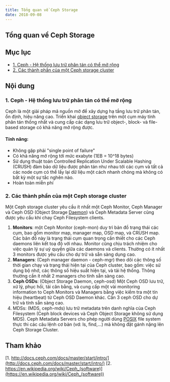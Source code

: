 ```yaml
---
title: Tổng quan về Ceph Storage
date: 2018-09-08
---
```


## Tổng quan về Ceph Storage

## Mục lục
- [1. Ceph - Hệ thống lưu trữ phân tán có thể mở rộng](#1)
- [2. Các thành phần của một Ceph storage cluster](#2)

## Nội dung

<a name="1"></a>

### 1. Ceph - Hệ thống lưu trữ phân tán có thể mở rộng

Ceph là một giải pháp mã nguồn mở để xây dựng hạ tầng lưu trữ phân tán, ổn định, hiệu năng cao. Triển khai [object storage](notes.md/#object-storage) trên một cụm máy tính phân tán thống nhất và cung cấp các dạng lưu trữ object-, block- và file-based storage có khả năng mở rộng được.

#### Tính năng:
- Không gặp phải "single point of failure"
- Có khả năng mở rộng tới mức exabyte (1EB = 10^18 bytes)
- Sử dụng thuật toán Controlled Replication Under Scalable Hashing (CRUSH) đảm bảo dữ liệu được phân tán như nhau tới các cụm và tất cả các node cụm có thể lấy lại dữ liệu một cách nhanh chóng mà không có bất kỳ một sự tắc nghẽn nào.
- Hoàn toàn miễn phí

### 2. Các thành phần của một Ceph storage cluster

<a name="2"></a>

Một Ceph storage cluster yêu cầu ít nhất một Ceph Monitor, Ceph Manager và Ceph OSD (Object Storage [Daemon](notes.md/#daemon)) và Ceph Metadata Server cũng được yêu cầu khi chay Ceph Filesystem clients.

1. **Monitors**: một Ceph Monitor (ceph-mon) duy trì bản đồ trạng thái các cụm, bao gồm monitor map, manager map, OSD map, và CRUSH map. Các bản đồ này là trạng thái cụm quan trọng cần thiết cho các Ceph daemons liên kết toạ độ với nhau. Monitor cũng chịu trách nhiệm cho việc quản lý sự uỷ quyền giữa các daemons và clients. Thường có ít nhất 3 monitors được yêu cầu cho dự trữ và sẵn sàng dụng cao.
2. **Managers**: (Ceph manager daemon - ceph-mgr) theo dõi các thông số thời gian chạy và trạng thái hiện tại của Ceph cluster, bao gồm: việc sử dụng bộ nhớ, các thông số hiệu suất hiện tại, và tải hệ thống. Thông thường cần ít nhất 2 managers cho tính sẵn sàng cao.
3. **Ceph OSDs**: (Object Storage Daemon, ceph-osd) Một Ceph OSD lưu trữ, xử lý, phục hồi, tái cân bằng, và cung cấp một vài monitoring information to Ceph Monitors và Managers bằng việc kiểm tra một tín hiệu (heartbeat) từ Ceph OSD Daemon khác. Cần 3 ceph OSD cho dự trữ và tính sẵn sàng cao.
4. MDSs: (MDS, ceph-mds) lưu trữ metadata trên danh nghĩa của Ceph Filesystem (Ceph block devices và Ceph Object Storage không sử dụng MDS). Ceph Metadata Servers cho phép người dùng [POSIX](notes.md/#POSIX) file system thực thi các câu lệnh cơ bản (vd: ls, find,...) mà không đặt gánh nặng lên Ceph Storage Cluster.


## Tham khảo

[1. http://docs.ceph.com/docs/master/start/intro/](http://docs.ceph.com/docs/master/start/intro/)
[2. https://en.wikipedia.org/wiki/Ceph_(software)](https://en.wikipedia.org/wiki/Ceph_(software))